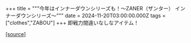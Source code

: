 +++
title = """今年はインナーダウンシリーズも！～ZANER（ザンター） インナーダウンシリーズ～"""
date = 2024-11-20T03:00:00.000Z
tags = ["clothes","ZABOU"]
+++
即戦力間違いなしなアイテム！

[[source]](https://zabou.org/2024/11/20/313066/)
